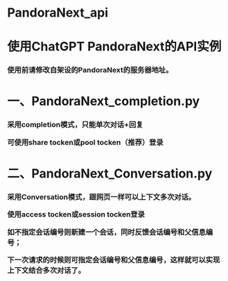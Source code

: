 # PandoraNext_api
<h1>使用ChatGPT PandoraNext的API实例</h1>
<h3>使用前请修改自架设的PandoraNext的服务器地址。


<h1>一、PandoraNext_completion.py</h1>
<h3>采用completion模式，只能单次对话+回复

可使用share tocken或pool tocken（推荐）登录



<h1>二、PandoraNext_Conversation.py</h1>
<h3>采用Conversation模式，跟网页一样可以上下文多次对话。

使用access tocken或session tocken登录

如不指定会话编号则新建一个会话，同时反馈会话编号和父信息编号；

下一次请求的时候则可指定会话编号和父信息编号，这样就可以实现上下文结合多次对话了。



